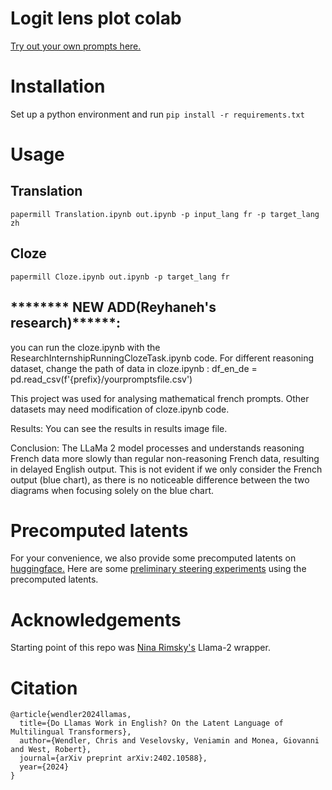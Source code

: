 # Logit lens plot colab

[Try out your own prompts here.](https://colab.research.google.com/drive/1l6qN-hmCV4TbTcRZB5o6rUk_QPHBZb7K?usp=sharing)

# Installation

Set up a python environment and run
`pip install -r requirements.txt`

# Usage 

## Translation 

`papermill Translation.ipynb out.ipynb -p input_lang fr -p target_lang zh`

## Cloze

`papermill Cloze.ipynb out.ipynb -p target_lang fr`
## ******** NEW ADD(Reyhaneh's research)******:
you can run the cloze.ipynb with the ResearchInternshipRunningClozeTask.ipynb code. For different reasoning dataset, change the path of data in cloze.ipynb : df_en_de = pd.read_csv(f'{prefix}/yourpromptsfile.csv')

This project was used for analysing mathematical french prompts. Other datasets may need modification of cloze.ipynb code.

Results: You can see the results in results image file.


Conclusion:
The LLaMa 2 model processes and understands reasoning French data more slowly than regular non-reasoning French data, resulting in delayed English output. This is not evident if we only consider the French output (blue chart), as there is no noticeable difference between the two diagrams when focusing solely on the blue chart.

# Precomputed latents

For your convenience, we also provide some precomputed latents on [huggingface.](https://huggingface.co/datasets/wendlerc/llm-latent-language) Here are some [preliminary steering experiments](https://colab.research.google.com/drive/1EhCk3_CZ_nSfxxpaDrjTvM-0oHfN9m2n?usp=sharing) using the precomputed latents.

# Acknowledgements

Starting point of this repo was [Nina Rimsky's](https://github.com/nrimsky/LM-exp/blob/main/intermediate_decoding/intermediate_decoding.ipynb) Llama-2 wrapper.

# Citation
```
@article{wendler2024llamas,
  title={Do Llamas Work in English? On the Latent Language of Multilingual Transformers},
  author={Wendler, Chris and Veselovsky, Veniamin and Monea, Giovanni and West, Robert},
  journal={arXiv preprint arXiv:2402.10588},
  year={2024}
}
```
